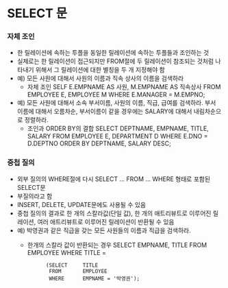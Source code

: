 # SELECT 문

### 자체 조인
- 한 릴레이션에 속하는 투플을 동일한 릴레이션에 속하는 투플들과 조인하는 것
- 실제로는 한 릴레이션이 접근되지만 FROM절에 두 릴레이션이 참조되는 것처럼 나타내기 위해서 그 릴레이션에 대한 별칭을 두 개 지정해야 함
- 예) 모든 사원에 대해서 사원의 이름과 직속 상사의 이름을 검색하라
    - 자체 조인
        SELF E.EMPNAME AS 사원, M.EMPNAME AS 직속상사
        FROM EMPLOYEE E, EMPLOYEE M
        WHERE E.MANAGER = M.EMPNO;
- 예) 모든 사원에 대해서 소속 부서이름, 사원의 이름, 직급, 급여를 검색하라. 부서 이름에 대해서 오름차순, 부서이름이 같을 경우에는 SALARY에 대해서 내림차순으로 정렬하라.
    - 조인과 ORDER BY의 결합
        SELECT DEPTNAME, EMPNAME, TITLE, SALARY
        FROM EMPLOYEE E, DEPARTMENT D
        WHERE E.DNO = D.DEPTNO
        ORDER BY DEPTNAME, SALARY DESC;

### 중첩 질의
- 외부 질의의 WHERE절에 다시 SELECT ... FROM ... WHERE 형태로 포함된 SELECT문
- 부질의라고 함
- INSERT, DELETE, UPDATE문에도 사용될 수 있음
- 중첩 질의의 결과로 한 개의 스칼라값(단일 값), 한 개의 애트리뷰트로 이루어진 릴레이션, 여러 애트리뷰트로 이루어진 릴레이션이 반환될 수 있음
- 예) 박영권과 같은 직급을 갖는 모든 사원들의 이름과 직급을 검색하라.
    - 한개의 스칼라 값이 반환되는 경우
        SELECT   EMPNAME, TITLE
        FROM     EMPLOYEE
        WHERE    TITLE =
                
                (SELECT     TITLE
                 FROM       EMPLOYEE
                 WHERE      EMPNAME = '박영권');
